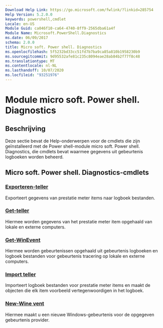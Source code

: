 ```yaml
---
Download Help Link: https://go.microsoft.com/fwlink/?linkid=285754
Help Version: 5.2.0.0
keywords: powershell,cmdlet
Locale: en-US
Module Guid: ca046f10-ca64-4740-8ff9-2565dba61a4f
Module Name: Microsoft.PowerShell.Diagnostics
ms.date: 06/09/2017
schema: 2.0.0
title: Micro soft. Power shell. Diagnostics
ms.openlocfilehash: 5f5232bd33cc51fd7b7ba9ca85a810b1958230b9
ms.sourcegitcommit: 9d95532afe81c235c8094eae28ab84b2f77f8c48
ms.translationtype: MT
ms.contentlocale: nl-NL
ms.lasthandoff: 10/07/2020
ms.locfileid: "93251976"
---
```

# Module micro soft. Power shell. Diagnostics

## Beschrijving

Deze sectie bevat de Help-onderwerpen voor de cmdlets die zijn geïnstalleerd met de Power shell-module micro soft. Power shell. Diagnostics, die cmdlets bevat waarmee gegevens uit gebeurtenis logboeken worden beheerd.

## Micro soft. Power shell. Diagnostics-cmdlets

### [Exporteren-teller](Export-Counter.md)
Exporteert gegevens van prestatie meter items naar logboek bestanden.

### [Get-teller](Get-Counter.md)
Hiermee worden gegevens van het prestatie meter item opgehaald van lokale en externe computers.

### [Get-WinEvent](Get-WinEvent.md)
Hiermee worden gebeurtenissen opgehaald uit gebeurtenis logboeken en logboek bestanden voor gebeurtenis tracering op lokale en externe computers.

### [Import teller](Import-Counter.md)
Importeert logboek bestanden voor prestatie meter items en maakt de objecten die elk item voorbeeld vertegenwoordigen in het logboek.

### [New-Wine vent](New-WinEvent.md)
Hiermee maakt u een nieuwe Windows-gebeurtenis voor de opgegeven gebeurtenis provider.

